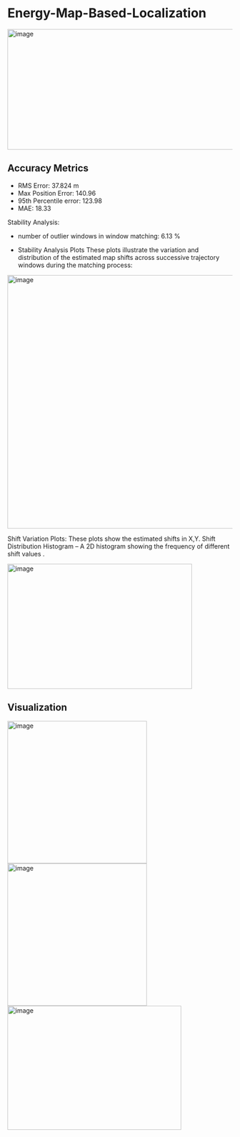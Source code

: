 # Energy-Map-Based-Localization

<img width="1117" height="270" alt="image" src="https://github.com/user-attachments/assets/9de74d2d-e508-4e46-9f82-349f3c671b1a" />

## Accuracy Metrics

- RMS Error: 37.824 m
- Max Position Error: 140.96
- 95th Percentile error: 123.98
- MAE: 18.33

Stability Analysis:
- number of outlier windows in window matching: 6.13 %

- Stability Analysis Plots
These plots illustrate the variation and distribution of the estimated map shifts across successive trajectory windows during the matching process:

<img width="1072" height="568" alt="image" src="https://github.com/user-attachments/assets/6f211d99-c87d-46b3-af0c-a904173698e2" />

Shift Variation Plots: These plots show the estimated shifts in X,Y. 
Shift Distribution Histogram – A 2D histogram showing the frequency of different shift values .

<img width="413" height="280" alt="image" src="https://github.com/user-attachments/assets/b7be9ae7-1e5e-4865-a24e-25263194aaf6" />

## Visualization

<img width="312" height="319" alt="image" src="https://github.com/user-attachments/assets/5fb2a1b2-452d-4fb2-8cd2-f15737062444" />
<img width="312" height="319" alt="image" src="https://github.com/user-attachments/assets/1b1a00f9-eb8e-4eb4-a549-d72ac1f1a847" />
<img width="389" height="278" alt="image" src="https://github.com/user-attachments/assets/e5e51f94-5fcf-4c67-9e16-345b0fffef72" />


